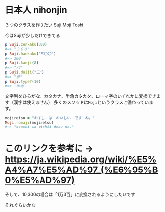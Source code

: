 # 日本人 nihonjin

３つのクラスを作りたい
Suji
Moji
Toshi

今はSujiが少しだけできてる
```ruby
p Suji.zenkaku(300)
#=> "３００"
p Suji.hankaku("三〇〇")
#=> 300
p Suji.kanji(8)
#=> "八"
p Suji.daiji("三")
#=> "参"
p Suji.type?(10)
#=> "半角"

```

文字列をひらがな、カタカナ、半角カタカタ、ローマ字のいずれかに変換できます（漢字は使えません）
多くのメソッドは`Moji`というクラスに備わっています。

```ruby
mojiretsu = "おすし　は　おいしい　です　ね。"
Moji.romaji(mojiretsu)
#=> "osushi wa oishii desu ne."
```

# このリンクを参考に → https://ja.wikipedia.org/wiki/%E5%A4%A7%E5%AD%97_(%E6%95%B0%E5%AD%97)

そして、10,300の場合は「1万3百」に変換されるようにしたいです

それぐらいかな
